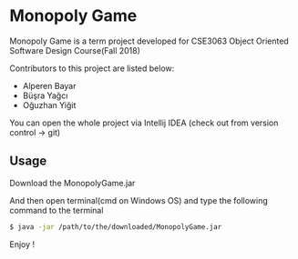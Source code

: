 # Monopoly Game

Monopoly Game is a term project developed for CSE3063 Object Oriented Software Design Course(Fall 2018)

Contributors to this project are listed below:
- Alperen Bayar
- Büşra Yağcı 
- Oğuzhan Yiğit

You can open the whole project via Intellij IDEA (check out from version control -> git)

## Usage

Download the MonopolyGame.jar

And then open terminal(cmd on Windows OS) and type the following command to the terminal

```sh
$ java -jar /path/to/the/downloaded/MonopolyGame.jar
```

Enjoy !